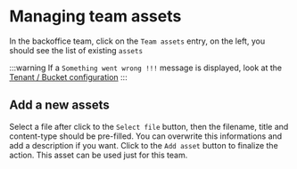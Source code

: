 # Managing team assets

In the backoffice team, click on the `Team assets` entry, on the left, you should see the list of existing `assets`

:::warning
If a `Something went wrong !!!` message is displayed, look at the [Tenant / Bucket configuration](../07-adminusage/1-tenants.md)
:::

## Add a new assets
Select a file after click to the `Select file` button, then the filename, title and content-type should be pre-filled.
You can overwrite this informations and add a description if you want.
Click to the `Add asset` button to finalize the action.
This asset can be used just for this team.